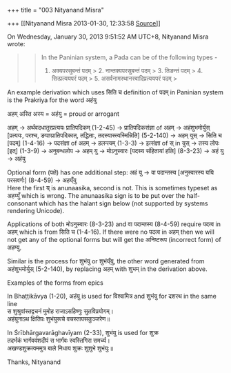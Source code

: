 +++
title = "003 Nityanand Misra"

+++
[[Nityanand Misra	2013-01-30, 12:33:58 [Source](https://groups.google.com/g/bvparishat/c/woj5T9ug6kU)]]



  
  
On Wednesday, January 30, 2013 9:51:52 AM UTC+8, Nityanand Misra wrote:

> 
> > In the Paninian system, a Pada can be of the following types -  
> > 1.  अक्यपरसुबन्तं पदम् > 2.  नान्तक्यपरसुबन्तं पदम् > 3.  तिङन्तं पदम् > 4.  सित्प्रत्ययपरं पदम् > 5.  असर्वनामस्थानस्वादिप्रत्ययपरं पदम् >
> 

An example derivation which uses सिति च definition of पदम् in Paninian system is the Prakriya for the word अहंयु  
  
अहम् अस्ति अस्य = अहंयु = proud or arrogant  
  
अहम् -> अर्थवदधातुरप्रत्ययः प्रातिपदिकम् (1-2-45) -> प्रातिपदिकसंज्ञा of अहम् -> अहंशुभमोर्युस् \[प्रत्ययः, परश्च, ङ्याप्प्रातिपदिकात्‌, तद्धिताः, तदस्यास्त्यस्मिन्निति\] (5-2-140) -> अहम् युस् -> सिति च \[पदम्\] (1-4-16) -> पदसंज्ञा of अहम् -> हलन्त्यम् (1-3-3) -> इत्संज्ञा of स् in युस् -> तस्य लोपः \[इत्\] (1-3-9) -> अनुबन्धलोप -> अहम् यु -> मोऽनुस्वारः \[पदस्य संहितायां हलि\] (8-3-23) -> अहं यु -> अहंयु  
  
Optional form (पक्षे) has one additional step: अहं यु -> वा पदान्तस्य \[अनुस्वारस्य ययि परसवर्णः\] (8-4-59) -> अहय्ँयु  
Here the first य् is anunaasika, second is not. This is sometimes typeset as अहय्युँ which is wrong. The anunaasika sign is to be put over the half-consonant which has the halant sign below (not supported by systems rendering Unicode).  
  
Applications of both मोऽनुस्वारः (8-3-23) and वा पदान्तस्य (8-4-59) require पदत्व in अहम् which is from सिति च (1-4-16). If there were no पदत्व in अहम् then we will not get any of the optional forms but will get the अनिष्टरूप (incorrect form) of अहम्यु.  
  
Similar is the process for शुभंयु or शुभंय्ँयु, the other word generated from अहंशुभमोर्युस् (5-2-140), by replacing अहम् with शुभम् in the derivation above.  
  
Examples of the forms from epics  
  
In Bhaṭṭikāvya (1-20), अहंयु is used for विश्वामित्र and शुभंयु for दशरथ in the same line  
स शुश्रुवांस्तद्वचनं मुमोह राजाऽसहिष्णुः सुतविप्रयोगम्।  
अहंयुनाऽथ क्षितिपः शुभंयुरूचे वचस्तापसकुञ्जरेण॥  
  
In Śrībhārgavarāghavīyam (2-33), शुभंयु is used for शुक्र  
तदर्भकं भार्गववंशदीपं स भार्गवः स्वस्तिगिरा समर्च्य।  
अखण्डशुक्रत्वममुत्र बाले निधाय शुक्रः शुशुभे शुभंयुः॥  
  
Thanks, Nityanand  

